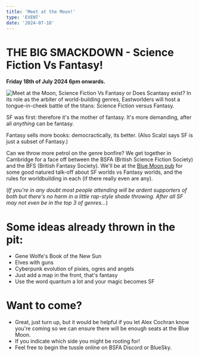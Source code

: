```yaml
---
title: 'Meet at the Moon!'
type: 'EVENT'
date: '2024-07-18'
---
```

# THE BIG SMACKDOWN - Science Fiction Vs Fantasy!

**Friday 18th of July 2024 6pm onwards.**

![Meet at the Moon, Science Fiction Vs Fantasy or Does Scantasy exist?](/images/meetatthemoon2.jpg)
In its role as the arbiter of world-building genres, Eastworlders will host a tongue-in-cheek battle of the titans: Science
Fiction versus Fantasy. 

SF was first: therefore it's the mother of fantasy. It's more demanding, after all *anything* can be fantasy. 

Fantasy sells more books: democractically, its better. (Also Scalzi says SF is just a subset of Fantasy.)

Can we throw more petrol on the genre bonfire? We get together in Cambridge for a face off between the BSFA (British Science Fiction Society) and the BFS (British Fantasy Society). We'll be at the [Blue Moon pub](https://cambridge.pub/blue-moon/) for some good natured talk-off about SF worlds vs Fantasy worlds, and the rules for worldbuilding in each (if there really even are any). 

(*If you're in any doubt most people attending will be ardent supporters of both but there's no harm in a little rap-style shade throwing. After all SF may not even be in the top 3 of genres...*)

# Some ideas already thrown in the pit:
- Gene Wolfe's Book of the New Sun
- Elves with guns
- Cyberpunk evolution of pixies, ogres and angels
- Just add a map in the front, that's fantasy
- Use the word quantum a lot and your magic becomes SF

# Want to come?
- Great, just turn up, but it would be helpful if you let <Link target="_insta" href="https://linktr.ee/alexcochranwriter">Alex Cochran</Link> know you're coming so we can ensure there will be enough seats at the Blue Moon.
- If you indicate which side you might be rooting for!
- Feel free to begin the tussle online on BSFA Discord or BlueSky.